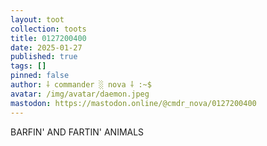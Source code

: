 ```yaml
---
layout: toot
collection: toots
title: 0127200400
date: 2025-01-27
published: true
tags: []
pinned: false
author: ⸸ commander ░ nova ⸸ :~$
avatar: /img/avatar/daemon.jpeg
mastodon: https://mastodon.online/@cmdr_nova/0127200400
---
```


BARFIN' AND FARTIN' ANIMALS
